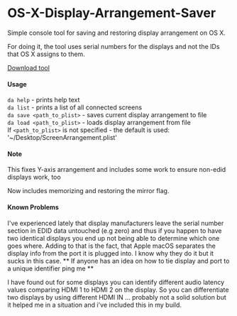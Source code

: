 OS-X-Display-Arrangement-Saver
==============================

Simple console tool for saving and restoring display arrangement on OS X.

For doing it, the tool uses serial numbers for the displays and not the IDs that OS X assigns to them.

[Download tool](https://github.com/Archetrix/OS-X-Display-Arrangement-Saver/releases)

#### Usage

`da help` - prints help text <br />
`da list` - prints a list of all connected screens <br />
`da save <path_to_plist>` - saves current display arrangement to file <br />
`da load <path_to_plist>` - loads display arrangement from file <br />
If `<path_to_plist>` is not specified - the default is used: '~/Desktop/ScreenArrangement.plist'

#### Note
This fixes Y-axis arrangement and includes some work to ensure non-edid displays work, too

Now includes memorizing and restoring the mirror flag.

#### Known Problems
I've experienced lately that display manufacturers leave the serial number section in EDID
data untouched (e.g zero) and thus if you happen to have two identical displays you end up
not being able to determine which one goes where.
Adding to that is the fact, that Apple macOS separates the display info from the port it
is plugged into. I know why they do it but it sucks in this case.
** If anyone has an idea on how to tie display and port to a unique identifier ping me **

I have found out for some displays you can identify different audio latency values
comparing HDMI 1 to HDMI 2 on the display. So you can differentiate two displays by using
different HDMI IN ... probably not a solid solution but it helped me in a situation and
i've included this in my build.

